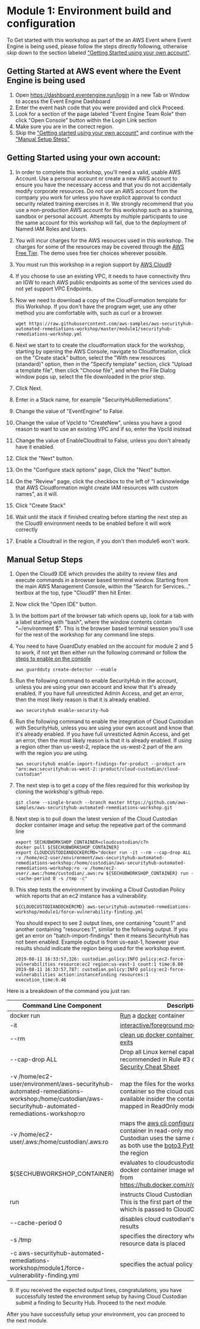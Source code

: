 # Module 1: Environment build and configuration

To Get started with this workshop as part of the an AWS Event where Event Engine is being used, please follow the steps directly following, otherwise skip down to the section labeled ["Getting Started using your own account"](#getting-started-using-your-own-account).

## Getting Started at AWS event where the Event Engine is being used

1.  Open https://dashboard.eventengine.run/login in a new Tab or Window to access the Event Engine Dashboard
2.  Enter the event hash code that you were provided and click Proceed.
3.  Look for a section of the page labeled "Event Engine Team Role" then click "Open Console" button within the Login Link section
4.  Make sure you are in the correct region.
5.  Skip the ["Getting started using your own account"](#getting-started-using-your-own-account) and continue with the ["Manual Setup Steps"](#manual-setup-steps)

## Getting Started using your own account:
1.  In order to complete this workshop, you'll need a valid, usable AWS Account. Use a personal account or create a new AWS account to ensure you have the necessary access and that you do not accidentally modify corporate resources. Do not use an AWS account from the company you work for unless you have explicit approval to conduct security related training exercises in it. We strongly recommend that you use a non-production AWS account for this workshop such as a training, sandbox or personal account. Attempts by multiple participants to use the same account for this workshop will fail, due to the deployment of Named IAM Roles and Users.
2.  You will incur charges for the AWS resources used in this workshop.  The charges for some of the resources may be covered through the [AWS Free Tier](https://aws.amazon.com/free/). The demo uses free tier choices wherever possible.
3.  You must run this workshop in a region support by [AWS Cloud9](https://docs.aws.amazon.com/general/latest/gr/cloud9.html#cloud9_region)
4.  If you choose to use an existing VPC, it needs to have connectivity thru an IGW to reach AWS public endpoints as some of the services used do not yet support VPC Endpoints.
5.  Now we need to download a copy of the CloudFormation template for this Workshop.  If you don't have the program wget, use any other method you are comfortable with, such as curl or a browser.

        wget https://raw.githubusercontent.com/aws-samples/aws-securityhub-automated-remediations-workshop/master/module1/securityhub-remediations-workshop.yml

6. Next we start to to create the cloudformation stack for the workshop, starting by opening the AWS Console, navigate to Cloudformation, click on the "Create stack" button, select the "With new resources (standard)" option, then in the "Specify template" section, click "Upload a template file", then click "Choose file", and when the File Dialog window pops up, select the file downloaded in the prior step.
7. Click Next.
8. Enter in a Stack name, for example "SecurityHubRemediations".
9. Change the value of "EventEngine" to False.
9. Change the value of VpcId to "CreateNew", unless you have a good reason to want to use an existing VPC and if so, enter the VpcId instead
10. Change the value of EnableCloudtrail to False, unless you don't already have it enabled.
9. Click the "Next" button.
9. On the "Configure stack options" page, Click the "Next" button.
9. On the "Review" page, click the checkbox to the left of "I acknowledge that AWS Cloudformation might create IAM resources with custom names", as it will.
9. Click "Create Stack"
9. Wait until the stack if finished creating before starting the next step as the Cloud9 environment needs to be enabled before it will work correctly
10. Enable a Cloudtrail in the region, if you don't then module6 won't work.

## Manual Setup Steps
1.  Open the Cloud9 IDE which provides the ability to review files and execute commands in a browser based terminal window.  Starting from the main AWS Management Console, within the "Search for Services..." textbox at the top, type "Cloud9" then hit Enter.
2.  Now click the "Open IDE" button.
3.  In the bottom part of the browser tab which opens up, look for a tab with a label starting with "bash", where the window contents contain "~/environment $".  This is the browser based terminal session you'll use for the rest of the workshop for any command line steps.

4.  You need to have GuardDuty enabled on the account for module 2 and 5 to work, if not yet then either run the following command or follow the [steps to enable on the console](https://docs.aws.amazon.com/guardduty/latest/ug/guardduty_settingup.html#guardduty_enable-gd)

        aws guardduty create-detector --enable

5.  Run the following command to enable SecurityHub in the account, unless you are using your own account and know that it's already enabled. If you have full unresticted Admin Access, and get an error, then the most likely reason is that it is already enabled.

        aws securityhub enable-security-hub

5.  Run the following command to enable the integration of Cloud Custodian with SecurityHub, unless you are using your own account and know that it's already enabled. If you have full unresticted Admin Access, and get an error, then the most likely reason is that it is already enabled.  If using a region other than us-west-2, replace the us-west-2 part of the arn with the region you are using.

        aws securityhub enable-import-findings-for-product --product-arn "arn:aws:securityhub:us-west-2::product/cloud-custodian/cloud-custodian"

6.  The next step is to get a copy of the files required for this workshop by cloning the workshop's github repo.

        git clone --single-branch --branch master https://github.com/aws-samples/aws-securityhub-automated-remediations-workshop.git

7.  Next step is to pull down the latest version of the Cloud Custodian docker container image and setup the repeative part of the command line

        export SECHUBWORKSHOP_CONTAINER=cloudcustodian/c7n
        docker pull ${SECHUBWORKSHOP_CONTAINER}
        export CLOUDCUSTODIANDOCKERCMD="docker run -it --rm --cap-drop ALL -v /home/ec2-user/environment/aws-securityhub-automated-remediations-workshop:/home/custodian/aws-securityhub-automated-remediations-workshop:ro -v /home/ec2-user/.aws:/home/custodian/.aws:rw ${SECHUBWORKSHOP_CONTAINER} run --cache-period 0 -s /tmp -c"

8.  This step tests the environment by invoking a Cloud Custodian Policy which reports that an ec2 instance has a vulnerability.

        ${CLOUDCUSTODIANDOCKERCMD} aws-securityhub-automated-remediations-workshop/module1/force-vulnerability-finding.yml

    You should expect to see 2 output lines, one containing "count:1" and another containing "resources:1", similar to the following output.  If you get an error on "batch-import-findings" then it means SecurityHub has not been enabled.  Example output is from us-east-1, however your results should indicate the region being used for the workshop event.

        2019-08-11 16:33:57,326: custodian.policy:INFO policy:ec2-force-vulnerabilities resource:ec2 region:us-east-1 count:1 time:0.00
        2019-08-11 16:33:57,787: custodian.policy:INFO policy:ec2-force-vulnerabilities action:instancefinding resources:1 execution_time:0.46

Here is a breakdown of the command you just ran:

| Command Line Component | Description |
| --------- | ------------ |
| docker run | [Run](https://docs.docker.com/engine/reference/run/) a [docker](https://docs.docker.com/engine/reference/commandline/cli/) container |
| -it | [interactive/foreground mode](https://docs.docker.com/engine/reference/run/#foreground) |
| --rm | [clean up docker container when container exits](https://docs.docker.com/engine/reference/run/#clean-up----rm) |
| --cap-drop ALL | Drop all Linux kernel capabilities as recommended in Rule #3 of the [Docker Security Cheat Sheet](https://github.com/OWASP/CheatSheetSeries/blob/master/cheatsheets/Docker_Security_Cheat_Sheet.md) |
| -v /home/ec2-user/environment/aws-securityhub-automated-remediations-workshop:/home/custodian/aws-securityhub-automated-remediations-workshop:ro|map the files for the workshop into the container so the cloud custodian policies are available insider the container. volume is mapped in ReadOnly mode |
| -v /home/ec2-user/.aws:/home/custodian/.aws:ro | maps the [aws cli configuration files](https://docs.aws.amazon.com/cli/latest/userguide/cli-configure-files.html) into the container in read-only mode.  Cloud Custodian uses the same configuration files, as both use the [boto3 Python SDK](https://boto3.amazonaws.com/v1/documentation/api/latest/index.html) and sets the region |
| ${SECHUBWORKSHOP_CONTAINER} | evaluates to cloudcustodian/c7n which is the docker container image which is downloaded from https://hub.docker.com/r/cloudcustodian/c7n |
| run | instructs Cloud Custodian to run a policy. This is the first part of the command line which is passed to CloudCustodian |
| --cache-period 0 | disables cloud custodian's caching of api call results |
| -s /tmp | specifies the directory where log and resource data is placed |
| -c aws-securityhub-automated-remediations-workshop/module1/force-vulnerability-finding.yml | specifies the actual policy to run |

9.  If you received the expected output lines, congratulations, you have successfully tested the environment setup by having Cloud Custodian submit a finding to Security Hub.  Proceed to the next module.


After you have successfully setup your environment, you can proceed to the next module.
